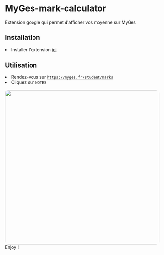 # MyGes-mark-calculator

<span>Extension google qui permet d'afficher vos moyenne sur MyGes</span>

<h2>Installation</h2>
<li>Installer l'extension <a href="https://chrome.google.com/webstore/detail/calcul-ta-moyenne-myges/deompfeiklkmkfghkbebnkdackcaphgb?hl=fr">ici</a></li>

<h2>Utilisation</h2>
<li>Rendez-vous sur <code><a href="https://myges.fr/student/marks">https://myges.fr/student/marks</a></code></li>
<li>Cliquez sur <code>NOTES</code></li>
<br>
<img width="500" style="border-radius: 10px !important;" src="https://user-images.githubusercontent.com/41972537/214353911-311d07f6-7a2e-43b8-91db-2c0d0a74491c.png">
<span>Enjoy !</span>
